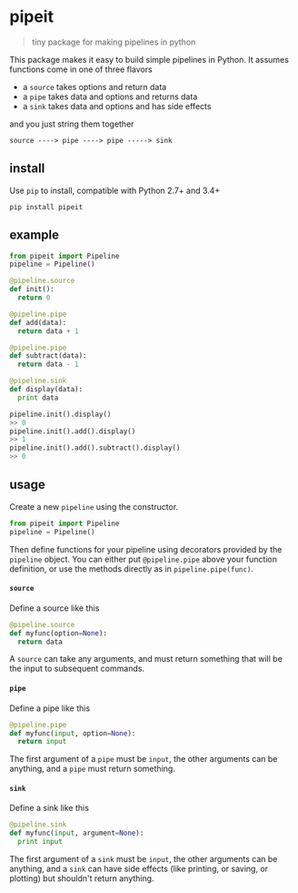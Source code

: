 # pipeit

> tiny package for making pipelines in python

This package makes it easy to build simple pipelines in Python. It assumes functions come in one of three flavors
- a `source` takes options and return data
- a `pipe` takes data and options and returns data
- a `sink` takes data and options and has side effects

and you just string them together
```
source ----> pipe ----> pipe -----> sink
```

## install

Use `pip` to install, compatible with Python 2.7+ and 3.4+

```
pip install pipeit
```

## example

```python
from pipeit import Pipeline
pipeline = Pipeline()

@pipeline.source
def init():
  return 0

@pipeline.pipe
def add(data):
  return data + 1

@pipeline.pipe
def subtract(data):
  return data - 1

@pipeline.sink
def display(data):
  print data

pipeline.init().display()
>> 0
pipeline.init().add().display()
>> 1
pipeline.init().add().subtract().display()
>> 0
```

## usage

Create a new `pipeline` using the constructor.

```python
from pipeit import Pipeline
pipeline = Pipeline()
```

Then define functions for your pipeline using decorators provided by the `pipeline` object. You can either put `@pipeline.pipe` above your function definition, or use the methods directly as in `pipeline.pipe(func)`.

#### `source`

Define a source like this

```python
@pipeline.source
def myfunc(option=None):
  return data
```
A `source` can take any arguments, and must return something that will be the input to subsequent commands.

#### `pipe`

Define a pipe like this

```python
@pipeline.pipe
def myfunc(input, option=None):
  return input
```
The first argument of a `pipe` must be `input`, the other arguments can be anything, and a `pipe` must return something.

#### `sink`

Define a sink like this

```python
@pipeline.sink
def myfunc(input, argument=None):
  print input
```
The first argument of a `sink` must be `input`, the other arguments can be anything, and a `sink` can have side effects (like printing, or saving, or plotting) but shouldn't return anything.
